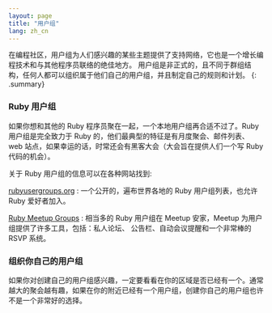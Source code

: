 ```yaml
---
layout: page
title: "用户组"
lang: zh_cn
---
```


在编程社区，用户组为人们感兴趣的某些主题提供了支持网络，它也是一个增长编程技术和与其他程序员联络的绝佳地方。
用户组是非正式的，且不同于群组结构，任何人都可以组织属于他们自己的用户组，并且制定自己的规则和计划。
{: .summary}

### Ruby 用户组

如果你想和其他的 Ruby 程序员聚在一起，一个本地用户组再合适不过了。Ruby 用户组是完全致力于
Ruby 的，他们最典型的特征是有月度聚会、邮件列表、 web 站点，如果幸运的话，时常还会有黑客大会（大会旨在提供人们一个写 Ruby 代码的机会）。

关于 Ruby 用户组的信息可以在各种网站找到:

[rubyusergroups.org][1]
: 一个公开的，遍布世界各地的 Ruby 用户组列表，也允许 Ruby 爱好者加入。

[Ruby Meetup Groups][2]
: 相当多的 Ruby 用户组在 Meetup 安家，Meetup 为用户组提供了许多工具，包括：私人论坛、
公告栏、自动会议提醒和一个非常棒的 RSVP 系统。

### 组织你自己的用户组

如果你对创建自己的用户组感兴趣，一定要看看在你的区域是否已经有一个。通常越大的聚会越有趣，如果在你的附近已经有一个用户组，创建你自己的用户组也许不是一个非常好的选择。


[1]: http://www.rubyusergroups.org/
[2]: http://ruby.meetup.com
